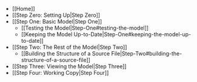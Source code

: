 * [[Home]]
* [[Step Zero: Setting Up|Step Zero]]
* [[Step One: Basic Model|Step One]]
  * [[Testing the Model|Step-One#testing-the-model]]
  * [[Keeping the Model Up-to-Date|Step-One#keeping-the-model-up-to-date]]
* [[Step Two: The Rest of the Model|Step Two]]
  * [[Building the Structure of a Source File|Step-Two#building-the-structure-of-a-source-file]]
* [[Step Three: Viewing the Model|Step Three]]
* [[Step Four: Working Copy|Step Four]]